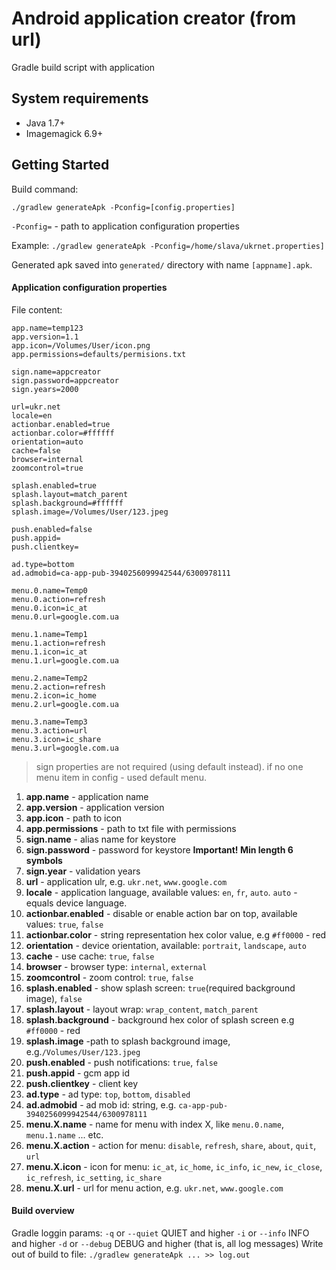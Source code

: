 Android application creator (from url)
==========

Gradle build script with application

## System requirements

* Java 1.7+
* Imagemagick 6.9+

## Getting Started
Build command:
```
./gradlew generateApk -Pconfig=[config.properties]
```

`-Pconfig=` - path to application configuration properties

Example: `./gradlew generateApk -Pconfig=/home/slava/ukrnet.properties] `

Generated apk saved into `generated/` directory with name `[appname].apk`.

#### Application configuration properties
File content:
```
app.name=temp123
app.version=1.1
app.icon=/Volumes/User/icon.png
app.permissions=defaults/permisions.txt

sign.name=appcreator
sign.password=appcreator
sign.years=2000

url=ukr.net
locale=en
actionbar.enabled=true
actionbar.color=#ffffff
orientation=auto
cache=false
browser=internal
zoomcontrol=true

splash.enabled=true
splash.layout=match_parent
splash.background=#ffffff
splash.image=/Volumes/User/123.jpeg

push.enabled=false
push.appid=
push.clientkey=

ad.type=bottom
ad.admobid=ca-app-pub-3940256099942544/6300978111

menu.0.name=Temp0
menu.0.action=refresh
menu.0.icon=ic_at
menu.0.url=google.com.ua

menu.1.name=Temp1
menu.1.action=refresh
menu.1.icon=ic_at
menu.1.url=google.com.ua

menu.2.name=Temp2
menu.2.action=refresh
menu.2.icon=ic_home
menu.2.url=google.com.ua

menu.3.name=Temp3
menu.3.action=url
menu.3.icon=ic_share
menu.3.url=google.com.ua
```
> sign properties are not required (using default instead).
> if no one menu item in config - used default menu.

1. **app.name** - application name
2. **app.version** - application version
2. **app.icon** - path to icon
3. **app.permissions** - path to txt file with permissions
3. **sign.name** - alias name for keystore
6. **sign.password** - password for keystore **Important! Min length 6 symbols**
7. **sign.year** - validation years
2. **url** - application ulr, e.g. `ukr.net`, `www.google.com`
2. **locale** - application language, available values: `en`, `fr`, `auto`. `auto` - equals device language.
3. **actionbar.enabled** - disable or enable action bar on top, available values: `true`, `false`
4. **actionbar.color** - string representation hex color value, e.g `#ff0000` - red
5. **orientation** - device orientation, available: `portrait`, `landscape`, `auto`
6. **cache** - use cache: `true`, `false`
7. **browser** - browser type: `internal`, `external`
8. **zoomcontrol** - zoom control: `true`, `false`
9. **splash.enabled** - show splash screen: `true`(required background image), `false`
10. **splash.layout** - layout wrap: `wrap_content`, `match_parent`
11. **splash.background** - background hex color of splash screen e.g `#ff0000` - red
12. **splash.image** -path to splash background image, e.g.`/Volumes/User/123.jpeg`
12. **push.enabled** - push notifications: `true`, `false`
13. **push.appid** - gcm app id
14. **push.clientkey** - client key
16. **ad.type** - ad type: `top`, `bottom`, `disabled`
17. **ad.admobid** - ad mob id: string, e.g. `ca-app-pub-3940256099942544/6300978111`
18. **menu.X.name** - name for menu with index X, like `menu.0.name`, `menu.1.name` ... etc.
19. **menu.X.action** - action for menu: `disable`, `refresh`, `share`, `about`, `quit`, `url`
20. **menu.X.icon** - icon for menu: `ic_at`, `ic_home`, `ic_info`, `ic_new`, `ic_close`, `ic_refresh`, `ic_setting`, `ic_share`
21. **menu.X.url** - url for menu action, e.g. `ukr.net`, `www.google.com`


#### Build overview
Gradle loggin params:
`-q` or `--quiet` QUIET and higher
`-i` or `--info` INFO and higher
`-d` or `--debug` DEBUG and higher (that is, all log messages)
Write out of build to file:
`./gradlew generateApk ... >> log.out`